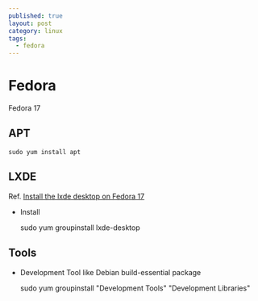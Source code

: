 ```yaml
---
published: true
layout: post
category: linux
tags: 
  - fedora
---
```


# Fedora
Fedora 17

## APT

    sudo yum install apt

## LXDE
Ref. [Install the lxde desktop on Fedora 17](http://www.binarytides.com/install-the-lxde-desktop-on-fedora-17/)

* Install

    sudo yum groupinstall lxde-desktop

## Tools

* Development Tool
like Debian build-essential package

    sudo yum groupinstall "Development Tools" "Development Libraries"